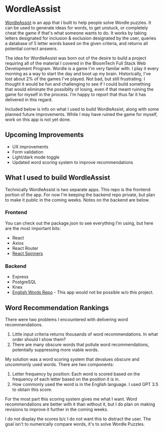 # WordleAssist
[WordleAssist](https://wordleassist-137ccebd9892.herokuapp.com/) is an app that I built to help people solve Wordle puzzles. It can be used to generate ideas for words, to get unstuck, or completely cheat the game if that's what someone wants to do. It works by taking letters designated for inclusion & exclusion designated by the user, queries a database of 5 letter words based on the given criteria, and returns all potential correct answers.

The idea for WordleAssist was born out of the desire to build a project requiring all of the material I covered in the BloomTech Full Stack Web Development Program. Wordle is a game I'm very familar with. I play it every morning as a way to start the day and boot up my brain. Historically, I've lost about 2% of the games I've played. Not bad, but still frustrating. I thought it would be fun and challenging to see if I could build something that would eliminate the possiblity of losing, even if that meant ruining the game for myself in the process. I'm happy to report that thus far it has delivered in this regard.

Included below is info on what I used to build WordleAssist, along with some planned future improvements. While I may have ruined the game for myself, work on this app is not yet done.

## Upcoming Improvements
- UX improvements
- Form validation
- Light/dark mode toggle
- Updated word scoring system to improve recommendations

## What I used to build WordleAssist
Technically WordleAssist is two separate apps. This repo is the frontend portion of the app. For now I'm keeping the backend repo private, but plan to make it public in the coming weeks. Notes on the backend are below.
 
 ### Frontend
 You can check out the package.json to see everything I'm using, but here are the most important bits:
- React
- Axios
- React Router
- [React Spinners](https://www.npmjs.com/package/react-spinners)

### Backend
- Express
- PostgreSQL
- Knex
- [English Words Repo](https://github.com/dwyl/english-words) - This app would not be possible w/o this project.

## Word Recommendation Rankings
There were two problems I encountered with delivering word recommendations.
1. Little input criteria returns thousands of word recommendations. In what order should I show them?
2. There are many obscure words that pollute word recommendations, potentially suppressing more viable words.

My solution was a word scoring system that devalues obscure and uncommonly used words. There are two components:
1. Letter frequency by position: Each word is scored based on the frequency of each letter based on the position it is in.
2. How commonly used the word is in the English language. I used GPT 3.5 to obtain this score.

For the most part this scoring system gives me what I want. Word recommendations are better with it than without it, but I do plan on making revisions to improve it further in the coming weeks.

I do not display the scores b/c I do not want this to distract the user. The goal isn't to numerically compare words, it's to solve Wordle Puzzles.